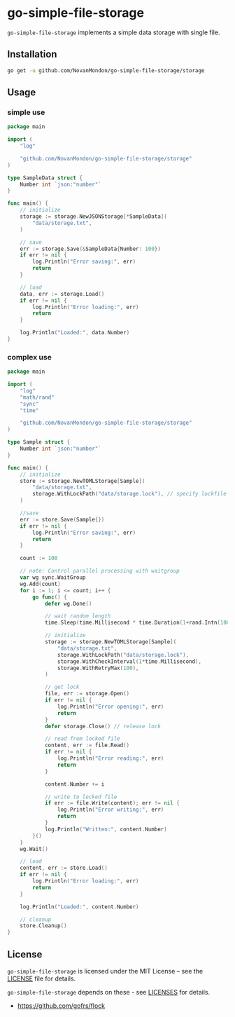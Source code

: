 # go-simple-file-storage

`go-simple-file-storage` implements a simple data storage with single file.


## Installation

```sh
go get -u github.com/NovanMondon/go-simple-file-storage/storage
```

## Usage

### simple use

```go
package main

import (
	"log"

	"github.com/NovanMondon/go-simple-file-storage/storage"
)

type SampleData struct {
	Number int `json:"number"`
}

func main() {
	// initialize
	storage := storage.NewJSONStorage[*SampleData](
		"data/storage.txt",
	)

	// save
	err := storage.Save(&SampleData{Number: 100})
	if err != nil {
		log.Println("Error saving:", err)
		return
	}

	// load
	data, err := storage.Load()
	if err != nil {
		log.Println("Error loading:", err)
		return
	}

	log.Println("Loaded:", data.Number)
}

```

### complex use

```go
package main

import (
	"log"
	"math/rand"
	"sync"
	"time"

	"github.com/NovanMondon/go-simple-file-storage/storage"
)

type Sample struct {
	Number int `json:"number"`
}

func main() {
	// initialize
	store := storage.NewTOMLStorage[Sample](
		"data/storage.txt",
		storage.WithLockPath("data/storage.lock"), // specify lockfile
	)

	//save
	err := store.Save(Sample{})
	if err != nil {
		log.Println("Error saving:", err)
		return
	}

	count := 100

	// note: Control parallel processing with waitgroup
	var wg sync.WaitGroup
	wg.Add(count)
	for i := 1; i <= count; i++ {
		go func() {
			defer wg.Done()

			// wait random length
			time.Sleep(time.Millisecond * time.Duration(1+rand.Intn(100)))

			// initialize
			storage := storage.NewTOMLStorage[Sample](
				"data/storage.txt",
				storage.WithLockPath("data/storage.lock"),
				storage.WithCheckInterval(1*time.Millisecond),
				storage.WithRetryMax(100),
			)

			// get lock
			file, err := storage.Open()
			if err != nil {
				log.Println("Error opening:", err)
				return
			}
			defer storage.Close() // release lock

			// read from locked file
			content, err := file.Read()
			if err != nil {
				log.Println("Error reading:", err)
				return
			}

			content.Number += i

			// write to locked file
			if err := file.Write(content); err != nil {
				log.Println("Error writing:", err)
				return
			}
			log.Println("Written:", content.Number)
		}()
	}
	wg.Wait()

	// load
	content, err := store.Load()
	if err != nil {
		log.Println("Error loading:", err)
		return
	}

	log.Println("Loaded:", content.Number)

	// cleanup
	store.Cleanup()
}

```

## License

`go-simple-file-storage` is licensed under the MIT License – see the [LICENSE](./LICENSE) file for details.

`go-simple-file-storage` depends on these - see [LICENSES](./LICENSES/) for details.
- https://github.com/gofrs/flock